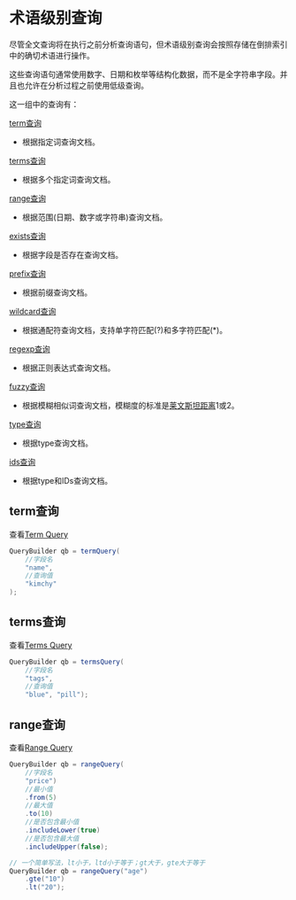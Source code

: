 # 术语级别查询

尽管全文查询将在执行之前分析查询语句，但术语级别查询会按照存储在倒排索引中的确切术语进行操作。

这些查询语句通常使用数字、日期和枚举等结构化数据，而不是全字符串字段。并且也允许在分析过程之前使用低级查询。

这一组中的查询有：

[term查询](#term查询)

- 根据指定词查询文档。

[terms查询](#terms查询)

- 根据多个指定词查询文档。

[range查询](#range查询)

- 根据范围(日期、数字或字符串)查询文档。

[exists查询](#exists查询)

- 根据字段是否存在查询文档。

[prefix查询](#prefix查询)

- 根据前缀查询文档。

[wildcard查询](#wildcard查询)

- 根据通配符查询文档，支持单字符匹配(?)和多字符匹配(*)。

[regexp查询](#regexp查询)

- 根据正则表达式查询文档。

[fuzzy查询](#fuzzy查询)

- 根据模糊相似词查询文档，模糊度的标准是[莱文斯坦距离](https://baike.baidu.com/item/%E8%8E%B1%E6%96%87%E6%96%AF%E5%9D%A6%E8%B7%9D%E7%A6%BB/14448097?fr=aladdin)1或2。

[type查询](#type查询)

- 根据type查询文档。

[ids查询](#ids查询)

- 根据type和IDs查询文档。

## term查询

查看[Term Query](https://www.elastic.co/guide/en/elasticsearch/reference/5.6/query-dsl-term-query.html)

```java
QueryBuilder qb = termQuery(
    //字段名
    "name",   
    //查询值
    "kimchy"   
);
```

## terms查询

查看[Terms Query](https://www.elastic.co/guide/en/elasticsearch/reference/5.6/query-dsl-terms-query.html)

```java
QueryBuilder qb = termsQuery(
    //字段名
    "tags",
    //查询值
    "blue", "pill");  
```

## range查询

查看[Range Query](https://www.elastic.co/guide/en/elasticsearch/reference/5.6/query-dsl-range-query.html)

```java
QueryBuilder qb = rangeQuery(
    //字段名
    "price")   
    //最小值
    .from(5) 
    //最大值                           
    .to(10)        
    //是否包含最小值                     
    .includeLower(true)                 
    //是否包含最大值
    .includeUpper(false); 
```

```java
// 一个简单写法，lt小于，ltd小于等于；gt大于，gte大于等于
QueryBuilder qb = rangeQuery("age")   
    .gte("10")                        
    .lt("20");        
```